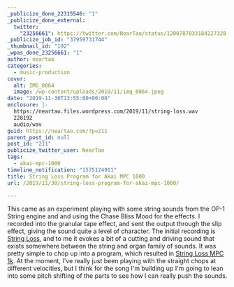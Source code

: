 ```yaml
---
_publicize_done_22315546: "1"
_publicize_done_external:
  twitter:
    "23256661": https://twitter.com/NearTao/status/1200787033184227328
_publicize_job_id: "37959731744"
_thumbnail_id: "192"
_wpas_done_23256661: "1"
author: neartao
categories:
  - music-production
cover:
  alt: IMG_0064
  image: /wp-content/uploads/2019/11/img_0064.jpeg
date: "2019-11-30T13:55:00+00:00"
enclosure: |-
  https://neartao.files.wordpress.com/2019/11/string-loss.wav
  228192
  audio/wav
guid: https://neartao.com/?p=211
parent_post_id: null
post_id: "211"
publicize_twitter_user: NearTao
tags:
  - akai-mpc-1000
timeline_notification: "1575124911"
title: String Loss Program for Akai MPC 1000
url: /2019/11/30/string-loss-program-for-akai-mpc-1000/

---
```

This came as an experiment playing with some string sounds from the OP-1 String engine and and using the Chase Bliss Mood for the effects. I recorded into the granular tape effect, and sent the output through the slip effect, giving the sound quite a level of character. The initial recording is [String Loss](/wp-content/uploads/2019/11/string-loss.wav), and to me it evokes a bit of a cutting and driving sound that exists somewhere between the string and organ family of sounds. It was pretty simple to chop up into a program, which resulted in [String Loss MPC 1k](//neartao.com/wp-content/uploads/2019/11/string-loss-mpc-1k.zip). At the moment, I've really just been playing with the straight chops at different velocities, but I think for the song I'm building up I'm going to lean into some pitch shifting of the parts to see how I can really push the sounds.
